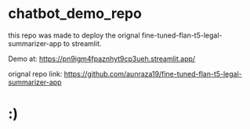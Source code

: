 # chatbot_demo_repo
this repo was made to deploy the orignal fine-tuned-flan-t5-legal-summarizer-app to streamlit.

Demo at: https://pn9igm4fpaznhyt9cp3ueh.streamlit.app/

orignal repo link: https://github.com/aunraza19/fine-tuned-flan-t5-legal-summarizer-app
# :)


